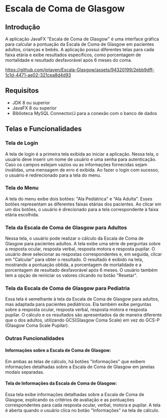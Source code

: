 # Escala de Coma de Glasgow
## Introdução
A aplicação JavaFX "Escala de Coma de Glasgow" é uma interface gráfica para calcular a pontuação da Escala de Coma de Glasgow em pacientes adultos, crianças e bebês. A aplicação possui diferentes telas para cada faixa etária e exibe resultados específicos, como porcentagem de mortalidade e resultado desfavorável após 6 meses do coma.

https://github.com/jotaven/Escala-Glasgow/assets/94320199/2ebb9dff-1c1d-4471-ae02-321cea8d4d93

## Requisitos
- JDK 8 ou superior
- JavaFX 8 ou superior
- Biblioteca MySQL Connector/J para a conexão com o banco de dados

## Telas e Funcionalidades
### Tela de Login
A tela de login é a primeira tela exibida ao iniciar a aplicação. Nessa tela, o usuário deve inserir um nome de usuário e uma senha para autenticação. Caso os campos estejam vazios ou as informações fornecidas sejam inválidas, uma mensagem de erro é exibida. Ao fazer o login com sucesso, o usuário é redirecionado para a tela do menu.

### Tela do Menu
A tela do menu exibe dois botões: "Ala Pediátrica" e "Ala Adulta". Esses botões representam as diferentes faixas etárias dos pacientes. Ao clicar em um dos botões, o usuário é direcionado para a tela correspondente à faixa etária escolhida.

### Tela da Escala de Coma de Glasgow para Adultos
Nessa tela, o usuário pode realizar o cálculo da Escala de Coma de Glasgow para pacientes adultos. A tela exibe uma série de perguntas sobre a resposta ocular, resposta verbal, resposta motora e resposta pupilar. O usuário deve selecionar as respostas correspondentes e, em seguida, clicar em "Calcular" para obter o resultado. O resultado é exibido na tela, mostrando a pontuação obtida, a porcentagem de mortalidade e a porcentagem de resultado desfavorável após 6 meses. O usuário também tem a opção de reiniciar os valores clicando no botão "Resetar".

### Tela da Escala de Coma de Glasgow para Pediatria
Essa tela é semelhante à tela da Escala de Coma de Glasgow para adultos, mas adaptada para pacientes pediátricos. Ela também exibe perguntas sobre a resposta ocular, resposta verbal, resposta motora e resposta pupilar. O cálculo e os resultados são apresentados da de maneira diferente que o dos adultos, utilizando GCS(Glasgow Coma Scale) em vez do GCS-P (Glasgow Coma Scale Pupilar).

### Outras Funcionalidades
#### Informações sobre a Escala de Coma de Glasgow:
 Em ambas as telas de cálculo, há botões "Informações" que exibem informações detalhadas sobre a Escala de Coma de Glasgow em janelas modais separadas.

#### Tela de Informações da Escala de Coma de Glasgow:
 Essa tela exibe informações detalhadas sobre a Escala de Coma de Glasgow, explicando os critérios de avaliação e as pontuações correspondentes para cada resposta ocular, verbal, motora e pupilar. A tela é aberta quando o usuário clica no botão "Informações" na tela de cálculo.



